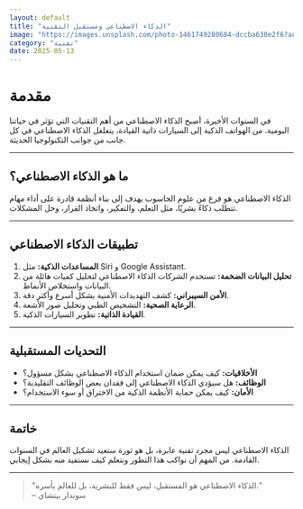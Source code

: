 ```yaml
---
layout: default
title: "الذكاء الاصطناعي ومستقبل التقنية"
image: "https://images.unsplash.com/photo-1461749280684-dccba630e2f6?auto=format&fit=crop&w=800&q=80"
category: "تقنية"
date: 2025-05-13
---
```


# مقدمة

في السنوات الأخيرة، أصبح الذكاء الاصطناعي من أهم التقنيات التي تؤثر في حياتنا اليومية. من الهواتف الذكية إلى السيارات ذاتية القيادة، يتغلغل الذكاء الاصطناعي في كل جانب من جوانب التكنولوجيا الحديثة.

---

## ما هو الذكاء الاصطناعي؟

الذكاء الاصطناعي هو فرع من علوم الحاسوب يهدف إلى بناء أنظمة قادرة على أداء مهام تتطلب ذكاءً بشريًا، مثل التعلم، والتفكير، واتخاذ القرار، وحل المشكلات.

---

## تطبيقات الذكاء الاصطناعي

1. **المساعدات الذكية:** مثل Siri و Google Assistant.
2. **تحليل البيانات الضخمة:** تستخدم الشركات الذكاء الاصطناعي لتحليل كميات هائلة من البيانات واستخلاص الأنماط.
3. **الأمن السيبراني:** كشف التهديدات الأمنية بشكل أسرع وأكثر دقة.
4. **الرعاية الصحية:** التشخيص الطبي وتحليل صور الأشعة.
5. **القيادة الذاتية:** تطوير السيارات الذكية.

---

## التحديات المستقبلية

- **الأخلاقيات:** كيف يمكن ضمان استخدام الذكاء الاصطناعي بشكل مسؤول؟
- **الوظائف:** هل سيؤدي الذكاء الاصطناعي إلى فقدان بعض الوظائف التقليدية؟
- **الأمان:** كيف يمكن حماية الأنظمة الذكية من الاختراق أو سوء الاستخدام؟

---

## خاتمة

الذكاء الاصطناعي ليس مجرد تقنية عابرة، بل هو ثورة ستعيد تشكيل العالم في السنوات القادمة. من المهم أن نواكب هذا التطور ونتعلم كيف نستفيد منه بشكل إيجابي.

---

> "الذكاء الاصطناعي هو المستقبل، ليس فقط للبشرية، بل للعالم بأسره."  
> – سوندار بيتشاي
